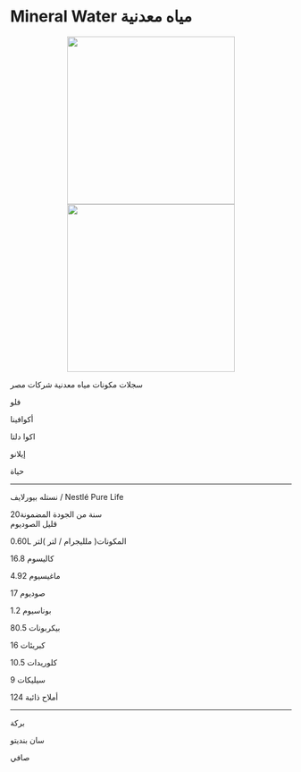 # Mineral Water مياه معدنية
 


<p align="center"><img src="https://user-images.githubusercontent.com/55116927/189504927-e411a43d-1f45-4b9c-a184-3d34bec06d45.jpg"  width="300" height="300" /> <img src="https://user-images.githubusercontent.com/55116927/189505087-2c5a987d-1d5d-43d8-b16a-86258e3037a1.jpg"  width="300" height="300" />
 
 
 سجلات مكونات مياه معدنية شركات مصر


فلو

أكوافينا

اكوا دلتا 

إيلانو

حياة

--------------------------------------------------------------------
نستله بيورلايف / Nestlé Pure Life

20سنة من الجودة المضمونة  
قليل الصوديوم



0.60L المكونات( ملليجرام / لتر )لتر

كاليسوم 16.8 

ماغيسيوم 4.92

صوديوم 17

بوناسيوم 1.2


بيكربونات 80.5

كبريئات 16

كلوريدات 10.5

سيليكات 9

أملاح ذائبة 124


---------------------------------------------------------------------
بركة

سان بنديتو

صافي

 
